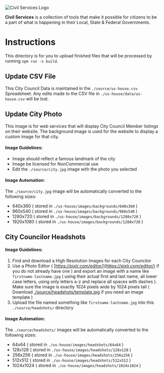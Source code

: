 ![Civil Services Logo](https://raw.githubusercontent.com/CivilServiceUSA/api/master/docs/img/logo.png "Civil Services Logo")

__Civil Services__ is a collection of tools that make it possible for citizens to be a part of what is happening in their Local, State & Federal Governments.


Instructions
===

This directory is for you to upload finished files that will be processed by running `npm run -s build`.


Update CSV File
---

This City Council Data is maintained in the `./source/us-house.csv` Spreadsheet.  Any edits made to the CSV file in `./us-house/data/us-house.csv` will be lost. 


Update City Photo
---

This image is for web services that will display City Council Member listings on their website.  The background image is used for the website to display a custom image for that city.

#### Image Guidelines:

* Image should reflect a famous landmark of the city
* Image be licensed for NonCommercial use
* Edit the `./source/city.jpg` image with the photo you selected

#### Image Automation:

The `./source/city.jpg` image will be automatically converted to the following sizes:

* 640x360 ( stored in `./us-house/images/backgrounds/640x360` )
* 960x540 ( stored in `./us-house/images/backgrounds/960x540` )
* 1280x720 ( stored in `./us-house/images/backgrounds/1280x720` )
* 1920x1080 ( stored in `./us-house/images/backgrounds/1280x720` )


City Councilor Headshots
---

#### Image Guidelines:

1. Find and download a High Resolution Images for each City Councilor
2. Use a Photo Editor ( [https://pixlr.com/editor/](https://pixlr.com/editor/) if you do not already have one ) and export an image with a name like `firstname-lastname.jpg` ( using their actual first and last name, all lower case letters, using only letters a-z and replace all spaces with dashes ). Make sure the image is exactly 1024 pixels wide by 1024 pixels tall ( Download [./source/headshots/template.jpg](./headshots/template.jpg) if you need an image template )
3. Upload the file named something like `firstname-lastname.jpg` into this `./source/headshots/` directory

#### Image Automation:

The `./source/headshots/` images will be automatically converted to the following sizes:

* 64x64 ( stored in `./us-house/images/headshots/64x64` )
* 128x128 ( stored in `./us-house/images/headshots/128x128` )
* 256x256 ( stored in `./us-house/images/headshots/256x256` )
* 512x512 ( stored in `./us-house/images/headshots/512x512` )
* 1024x1024 ( stored in `./us-house/images/headshots/1024x1024` )
